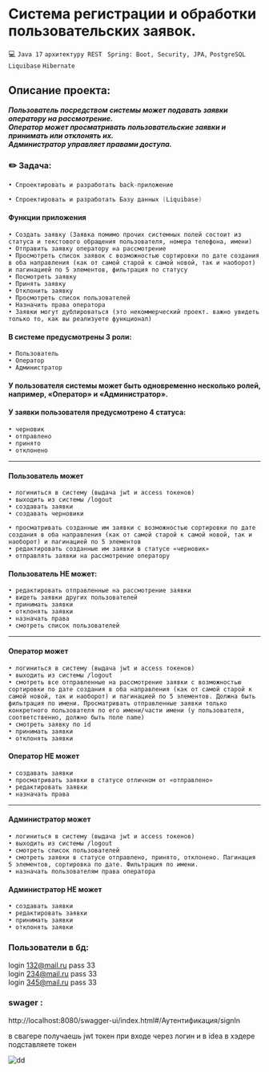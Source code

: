# Система регистрации и обработки пользовательских заявок.
:computer: `Java 17` `архитектуру REST` ` Spring: Boot, Security, JPA,` `PostgreSQL ` `Liquibase` `Hibernate`   
## Описание проекта:
 ***Пользователь посредством системы может подавать заявки оператору на рассмотрение.***     
 ***Оператор может просматривать пользовательские заявки и принимать или отклонять их.***   
 ***Администратор управляет правами доступа.***   

### :pencil2:  Задача:

```java
• Спроектировать и разработать back-приложение
``` 
 ```java
 • Спроектировать и разработать Базу данных (Liquibase)
```  

#### Функции приложения 

``• Создать заявку (Заявка помимо прочих системных полей состоит из статуса и текстового обращения пользователя, номера телефона, имени)``  
``• Отправить заявку оператору на рассмотрение``  
``• Просмотреть список заявок с возможностью сортировки по дате создания в оба направления (как от самой старой к самой новой, так и наоборот) и пагинацией по 5 элементов, фильтрация по статусу``  
``• Посмотреть заявку``  
``• Принять заявку``  
``• Отклонить заявку``  
``• Просмотреть список пользователей``  
``• Назначить права оператора``  
``• Заявки могут дублироваться (это некоммерческий проект. важно увидеть только то, как вы реализуете функционал)``  

#### В системе предусмотрены 3 роли:   
`• Пользователь`   
`• Оператор`  
`• Администратор`  

####  У пользователя системы может быть одновременно несколько ролей, например, «Оператор» и «Администратор».

#### У заявки пользователя предусмотрено 4 статуса:  
`• черновик`  
`• отправлено`  
`• принято`  
`• отклонено`  
___

#### Пользователь может
`• логиниться в систему (выдача jwt и access токенов)`  
`• выходить из системы /logout`  
`• создавать заявки`  
`• создавать черновики`  

`• просматривать созданные им заявки с возможностью сортировки по дате
создания в оба направления (как от самой старой к самой новой, так и наоборот)
и пагинацией по 5 элементов`  
`• редактировать созданные им заявки в статусе «черновик»`  
`• отправлять заявки на рассмотрение оператору`  

#### Пользователь НЕ может:
`• редактировать отправленные на рассмотрение заявки`  
`• видеть заявки других пользователей`  
`• принимать заявки`  
`• отклонять заявки`  
`• назначать права`  
`• смотреть список пользователей`  
___

#### Оператор может
`• логиниться в систему (выдача jwt и access токенов)`  
`• выходить из системы /logout`  
`• смотреть все отправленные на рассмотрение заявки с возможностью сортировки по дате создания в оба направления (как от самой старой к самой
новой, так и наоборот) и пагинацией по 5 элементов. Должна быть фильтрация по имени. Просматривать отправленные заявки только конкретного пользователя по его
имени/части имени (у пользователя, соответственно, должно быть поле name)`  
`• смотреть заявку по id`  
`• принимать заявки`  
`• отклонять заявки`  

#### Оператор НЕ может
`• создавать заявки`  
`• просматривать заявки в статусе отличном от «отправлено»`  
`• редактировать заявки`  
`• назначать права`  
___

#### Администратор может
`• логиниться в систему (выдача jwt и access токенов)`  
`• выходить из системы /logout`  
`• смотреть список пользователей`  
`• смотреть заявки в статусе отправлено, принято, отклонено. Пагинация 5 элементов, сортировка по дате. Фильтрация по имени.`  
`• назначать пользователям права оператора`  

#### Администратор НЕ может
`• создавать заявки`  
`• редактировать заявки`  
`• принимать заявки`  
`• отклонять заявки`  





### Пользователи в бд:

login 132@mail.ru  pass 33  
login 234@mail.ru  pass 33  
login 345@mail.ru  pass 33  

### swager :
http://localhost:8080/swagger-ui/index.html#/Аутентификация/signIn

в свагере получаешь jwt токен при входе через логин и в idea в хэдере подставляете токен

![dd](https://i.imgflip.com/1a2agi.jpg, "это я после выполнения тестового задания")
